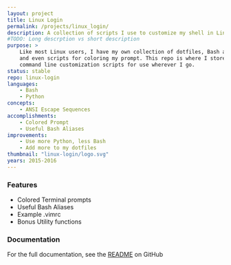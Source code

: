 ```yaml
---
layout: project
title: Linux Login
permalink: /projects/linux_login/
description: A collection of scripts I use to customize my shell in Linux.
#TODO: Long descrption vs short description
purpose: >
    Like most Linux users, I have my own collection of dotfiles, Bash aliases
    and even scripts for coloring my prompt. This repo is where I store my
    command line customization scripts for use wherever I go.
status: stable
repo: linux-login
languages:
    - Bash
    - Python
concepts:
    - ANSI Escape Sequences
accomplishments:
    - Colored Prompt
    - Useful Bash Aliases
improvements:
    - Use more Python, less Bash
    - Add more to my dotfiles
thumbnail: "linux-login/logo.svg"
years: 2015-2016
---
```


### Features

* Colored Terminal prompts
* Useful Bash Aliases
* Example .vimrc
* Bonus Utility functions

### Documentation

For the full documentation, see the [README](https://github.com/ptrgags/linux-login) on GitHub
